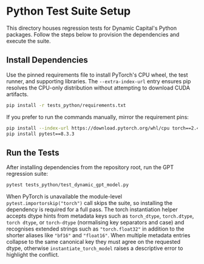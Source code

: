 # Python Test Suite Setup

This directory houses regression tests for Dynamic Capital's Python packages.
Follow the steps below to provision the dependencies and execute the suite.

## Install Dependencies

Use the pinned requirements file to install PyTorch's CPU wheel, the test
runner, and supporting libraries. The `--extra-index-url` entry ensures pip
resolves the CPU-only distribution without attempting to download CUDA
artifacts.

```bash
pip install -r tests_python/requirements.txt
```

If you prefer to run the commands manually, mirror the requirement pins:

```bash
pip install --index-url https://download.pytorch.org/whl/cpu torch==2.4.1+cpu
pip install pytest==8.3.3
```

## Run the Tests

After installing dependencies from the repository root, run the GPT regression
suite:

```bash
pytest tests_python/test_dynamic_gpt_model.py
```

When PyTorch is unavailable the module-level `pytest.importorskip("torch")`
call skips the suite, so installing the dependency is required for a full pass.
The torch instantiation helper accepts dtype hints from metadata keys such as
`torch_dtype`, `torch.dtype`, `torch dtype`, or `torch-dtype` (normalising key
separators and case) and recognises extended strings such as `"torch.float32"`
in addition to the shorter aliases like `"bf16"` and `"float16"`. When multiple
metadata entries collapse to the same canonical key they must agree on the
requested dtype, otherwise `instantiate_torch_model` raises a descriptive error
to highlight the conflict.
